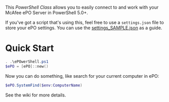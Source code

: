 This *PowerShell Class* allows you to easily connect to and work with your McAfee ePO Server in PowerShell 5.0+.

If you've got a script that's using this, feel free to use a `settings.json` file to store your ePO settings. You can use the [settings_SAMPLE.json](settings_SAMPLE.json) as a guide.

# Quick Start

```powershell
. .\ePOwerShell.ps1
$ePO = [ePO]::new()
```

Now you can do something, like search for your current computer in ePO:

```powershell
$ePO.SystemFind($env:ComputerName)
```

See the wiki for more details.